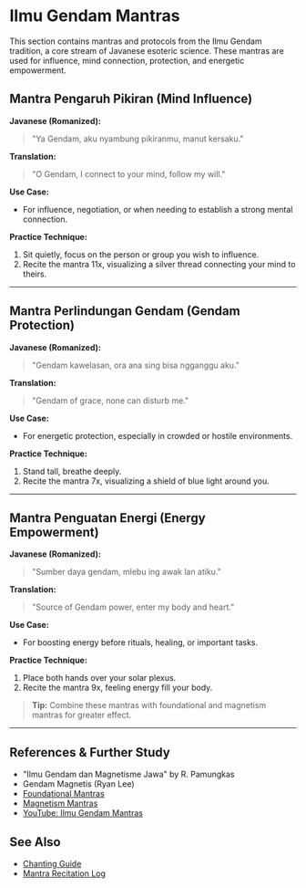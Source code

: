 # Ilmu Gendam Mantras

This section contains mantras and protocols from the Ilmu Gendam tradition, a core stream of Javanese esoteric science. These mantras are used for influence, mind connection, protection, and energetic empowerment.

## Mantra Pengaruh Pikiran (Mind Influence)
**Javanese (Romanized):**
> "Ya Gendam, aku nyambung pikiranmu, manut kersaku."

**Translation:**
> "O Gendam, I connect to your mind, follow my will."

**Use Case:**
- For influence, negotiation, or when needing to establish a strong mental connection.

**Practice Technique:**
1. Sit quietly, focus on the person or group you wish to influence.
2. Recite the mantra 11x, visualizing a silver thread connecting your mind to theirs.

---

## Mantra Perlindungan Gendam (Gendam Protection)
**Javanese (Romanized):**
> "Gendam kawelasan, ora ana sing bisa ngganggu aku."

**Translation:**
> "Gendam of grace, none can disturb me."

**Use Case:**
- For energetic protection, especially in crowded or hostile environments.

**Practice Technique:**
1. Stand tall, breathe deeply.
2. Recite the mantra 7x, visualizing a shield of blue light around you.

---

## Mantra Penguatan Energi (Energy Empowerment)
**Javanese (Romanized):**
> "Sumber daya gendam, mlebu ing awak lan atiku."

**Translation:**
> "Source of Gendam power, enter my body and heart."

**Use Case:**
- For boosting energy before rituals, healing, or important tasks.

**Practice Technique:**
1. Place both hands over your solar plexus.
2. Recite the mantra 9x, feeling energy fill your body.

> **Tip:**
> Combine these mantras with foundational and magnetism mantras for greater effect.

---

## References & Further Study
- "Ilmu Gendam dan Magnetisme Jawa" by R. Pamungkas
- Gendam Magnetis (Ryan Lee)
- [Foundational Mantras](foundational_mantras.md)
- [Magnetism Mantras](magnetism_mantras.md)
- [YouTube: Ilmu Gendam Mantras](https://www.youtube.com/results?search_query=ilmu+gendam+mantra)

## See Also
- [Chanting Guide](chanting_guide.md)
- [Mantra Recitation Log](mantra_recitation_log.md)
